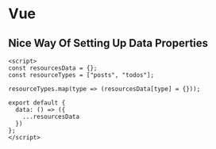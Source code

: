 # Vue

## Nice Way Of Setting Up Data Properties

```vue
<script>
const resourcesData = {};
const resourceTypes = ["posts", "todos"];

resourceTypes.map(type => (resourcesData[type] = {}));

export default {
  data: () => ({
    ...resourcesData
  })
};
</script>
```
